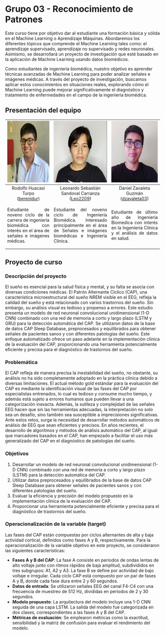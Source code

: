 # Grupo 03 - Reconocimiento de Patrones

Este curso tiene por objetivo dar al estudiante una formación básica y sólida en el Machine Learning o Aprendizaje Máquinas. Abordaremos los diferentes tópicos que comprende el Machine Learning tales como: el aprendizaje supervisado, aprendizaje no supervisado y redes neuronales. Asimismo, se desarrollará un proyecto de investigación que esté basado en la aplicación de Machine Learning usando datos biomédicos.

Como estudiantes de ingeniería biomédica, nuestro objetivo es aprender técnicas avanzadas de Machine Learning para poder analizar señales e imágenes médicas. A través del proyecto de investigación, buscamos aplicar estos conocimientos en situaciones reales, explorando cómo el Machine Learning puede mejorar significativamente el diagnóstico y tratamiento de enfermedades en el campo de la ingeniería biomédica.

## Presentación del equipo

| <img src="Images/rhuacasi.jpg" width="200" height="200"> | <img src="Images/lsandoval.jpg" width="200" height="200"> | <img src="Images/dzavaleta.jpg" width="200" height="200"> |
| :---: | :---: | :---:
|Rodolfo Huacasi Turpo<br>([berenidur](https://github.com/berenidur))| Leonardo Sebastián Sandoval Carranza<br>([Leo2209](https://github.com/Leo2209)) | Daniel Zavaleta Guzmán<br>([dzavaleta03](https://github.com/dzavaleta03)) |
| <p align="justify">Estudiante de  noveno ciclo de la carrera de ingeniería biomédica con interés en el área de señales e imágenes médicas.</p> | <p align="justify">Estudiante del noveno ciclo de Ingeniería Biomédica. Interesado principalmente en el área de Señales e imágenes biomédicas e Ingenieria Clinica.</p> | <p align="justify">Estudiante de último año de Ingeniería Biomedica con interés en la Ingeniería Clínica y el análisis de datos en salud.</p> |

## Proyecto de curso

### Descripción del proyecto
El sueño es esencial para la salud física y mental, y su falta se asocia con diversas condiciones médicas. El Patrón Alternante Cíclico (CAP), una característica microestructural del sueño NREM visible en el EEG, refleja la calidad del sueño y está relacionado con varios trastornos del sueño. Sin embargo, su análisis visual es tedioso y propenso a errores. Este estudio presenta un modelo de red neuronal convolucional unidimensional (1-D CNN) combinado con una red de memoria a corto y largo plazo (LSTM y GRU) para la detección automática del CAP. Se utilizaron datos de la base de datos CAP Sleep Database, preprocesados y equilibrados para obtener señales de pacientes sanos y con diferentes patologías del sueño. Este enfoque automatizado ofrece un paso adelante en la implementación clínica de la evaluación del CAP, proporcionando una herramienta potencialmente eficiente y precisa para el diagnóstico de trastornos del sueño.

### Problemática
El CAP refleja de manera precisa la inestabilidad del sueño, no obstante, su análisis no ha sido completamente adoptado en la práctica clínica debido a diversas limitaciones. El actual método gold estándar para la evaluación del CAP es mediante la identificación visual de las fases del CAP por especialistas entrenados, lo cual es tedioso y consume mucho tiempo, y además está sujeto a errores humanos que pueden llevar a una categorización inexacta. Además, la sutileza y complejidad de las señales EEG hacen que sin las herramientas adecuadas, la interpretación no solo sea un desafío, sino también sea susceptible a imprecisiones significativas. Ante estos retos, surge la necesidad de desarrollar métodos automáticos de análisis de EEG que sean eficientes y precisos. En años recientes, el desarrollo de algoritmos y métodos de análisis automático del CAP, al igual que marcadores basados en el CAP, han empezado a facilitar el uso más generalizado del CAP en el diagnóstico de patologías del sueño.

### Objetivos
1. Desarrollar un modelo de red neuronal convolucional unidimensional (1-D CNN) combinado con una red de memoria a corto y largo plazo (LSTM) para la detección automática del CAP.
2. Utilizar datos preprocesados y equilibrados de la base de datos CAP Sleep Database para obtener señales de pacientes sanos y con diferentes patologías del sueño.
3. Evaluar la eficiencia y precisión del modelo propuesto en la implementación clínica de la evaluación del CAP.
4. Proporcionar una herramienta potencialmente eficiente y precisa para el diagnóstico de trastornos del sueño.

### Operacionalización de la variable (target)
Las fases del CAP están compuestas por ciclos alternantes de alta y baja actividad cortical, definidos como fases A y B, respectivamente. Para la operacionalización de la variable objetivo en este proyecto, se consideraron las siguientes características:

- **Fases A y B del CAP**: La fase A consiste en periodos de ondas lentas de alto voltaje junto con ritmos rápidos de baja amplitud, subdivididos en tres subgrupos: A1, A2 y A3. La fase B se define por actividad de bajo voltaje e irregular. Cada ciclo CAP está compuesto por un par de fases A y B, donde cada fase dura entre 2 y 60 segundos.
- **Datos de entrada**: Se utilizaron señales EEG del canal F4-C4 con una frecuencia de muestreo de 512 Hz, divididas en periodos de 2 y 30 segundos.
- **Modelo propuesto**: La arquitectura del modelo incluye una 1-D CNN seguida de una capa LSTM. La salida del modelo fue categorizada en dos clases, correspondientes a las fases A y B del CAP.
- **Métricas de evaluación**: Se emplearon métricas como la exactitud, sensibilidad y la matriz de confusión para evaluar el rendimiento del modelo.